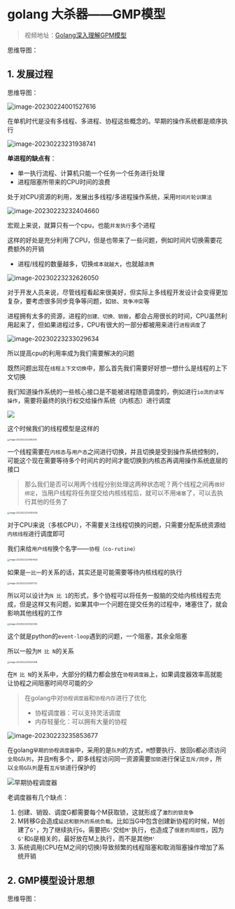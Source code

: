 # golang 大杀器——GMP模型

>视频地址：<a href="https://www.bilibili.com/video/BV19r4y1w7Nx/?p=3&share_source=copy_web&vd_source=ec1efc27188fd12728ac85b30861f139">Golang深入理解GPM模型</a>

思维导图：



## 1. 发展过程

思维导图：

![image-20230224001527616](https://cdn.fengxianhub.top/resources-master/202302240015813.png)

在单机时代是没有多线程、多进程、协程这些概念的。早期的操作系统都是顺序执行

![image-20230223231938741](https://cdn.fengxianhub.top/resources-master/202302232319059.png)

**单进程的缺点有**：

- 单一执行流程、计算机只能一个任务一个任务进行处理
- 进程阻塞所带来的CPU时间的浪费

处于对CPU资源的利用，发展出多线程/多进程操作系统，采用`时间片轮训算法`

![image-20230223232404660](https://cdn.fengxianhub.top/resources-master/202302232324794.png)

宏观上来说，就算只有一个cpu，也能`并发执行`多个进程

这样的好处是充分利用了CPU，但是也带来了一些问题，例如时间片切换需要花费额外的开销

- 进程/线程的数量越多，切换`成本就越大`，也就越`浪费`

![image-20230223232626050](https://cdn.fengxianhub.top/resources-master/202302232326185.png)

对于开发人员来说，尽管线程看起来很美好，但实际上多线程开发设计会变得更加复杂，要考虑很多同步竞争等问题，如`锁`、`竞争冲突`等

进程拥有太多的资源，进程的`创建、切换、销毁`，都会占用很长的时间，CPU虽然利用起来了，但如果进程过多，CPU有很大的一部分都被用来进行`进程调度`了

![image-20230223233029634](https://cdn.fengxianhub.top/resources-master/202302232330760.png)

所以提高cpu的利用率成为我们需要解决的问题

既然问题出现在`线程上下文切换`中，那么首先我们需要好好想一想什么是线程的上下文切换

我们知道操作系统的一些核心接口是不能被进程随意调度的，例如进行`io流的读写操作`，需要将最终的执行权交给操作系统（内核态）进行调度

![](https://cdn.fengxianhub.top/resources-master/202206072259157.png)

这个时候我们的线程模型是这样的

<img src="https://cdn.fengxianhub.top/resources-master/202302232339134.png" alt="image-20230223233902015" style="zoom: 33%;" />

一个线程需要在`内核态`与`用户态`之间进行切换，并且切换是受到操作系统控制的，可能这个现在需要等待多个时间片的时间才能切换到内核态再调用操作系统底层的接口

>那么我们是否可以用两个线程分别处理这两种状态呢？两个线程之间再`做好绑定`，当用户线程将任务提交给内核线程后，就可以不用`堵塞`了，可以去执行其他的任务了

<img src="https://cdn.fengxianhub.top/resources-master/202302232343555.png" alt="image-20230223234355428" style="zoom:33%;" />

对于CPU来说（多核CPU），不需要关注线程切换的问题，只需要分配系统资源给`内核线程`进行调度即可

我们来给`用户线程`换个名字——`协程（co-rutine）`

<img src="https://cdn.fengxianhub.top/resources-master/202302232346545.png" alt="image-20230223234654426" style="zoom:33%;" />

如果是`一比一`的关系的话，其实还是可能需要等待内核线程的执行

<img src="https://cdn.fengxianhub.top/resources-master/202302232350840.png" alt="image-20230223235007732" style="zoom:33%;" />

所以可以设计为`N 比 1`的形式，多个协程可以将任务一股脑的交给内核线程去完成，但是这样又有问题，如果其中一个问题在提交任务的过程中，堵塞住了，就会影响其他线程的工作

<img src="https://cdn.fengxianhub.top/resources-master/202302232353517.png" alt="image-20230223235323392" style="zoom:33%;" />

这个就是python的`event-loop`遇到的问题，一个阻塞，其余全阻塞

所以一般为`M 比 N`的关系

<img src="https://cdn.fengxianhub.top/resources-master/202302232355541.png" alt="image-20230223235525408" style="zoom:33%;" />

在`M 比 N`的关系中，大部分的精力都会放在`协程调度器`上，如果调度器效率高就能让协程之间阻塞时间尽可能的少

> 在golang中对`协程调度器`和`协程内存`进行了优化
>
> - 协程调度器：可以支持灵活调度
> - 内存轻量化：可以拥有大量的协程

![image-20230223235853677](https://cdn.fengxianhub.top/resources-master/202302232358800.png)

在golang`早期的协程调度器`中，采用的是`队列`的方式，`M`想要执行、放回`G`都必须访问`全局G队列`，并且`M`有多个，即多线程访问同一资源需要`加锁`进行保证`互斥/同步`，所以`全局G队列`是有`互斥锁`进行保护的

![早期协程调度器](https://cdn.fengxianhub.top/resources-master/202302240008536.gif)

老调度器有几个缺点：

1. 创建、销毁、调度G都需要每个M获取锁，这就形成了`激烈的锁竞争`
2. M转移G会造成`延迟和额外的系统负载`。比如当G中包含创建新协程的时候，M创建了`G'`，为了继续执行`G`，需要把`G'`交给`M'`执行，也造成了`很差的局部性`，因为`G'`和`G`是相关的，最好放在M上执行，而不是其他`M'`
3. 系统调用(CPU在M之间的切换)导致频繁的线程阻塞和取消阻塞操作增加了系统开销

## 2. GMP模型设计思想 

思维导图：

